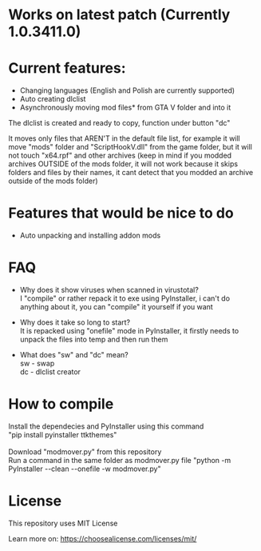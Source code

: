 # Works on latest patch (Currently 1.0.3411.0)

# Current features:
- Changing languages (English and Polish are currently supported)
- Auto creating dlclist
- Asynchronously moving mod files* from GTA V folder and into it

The dlclist is created and ready to copy, function under button "dc"

It moves only files that AREN'T in the default file list, for example it will move "mods" folder and "ScriptHookV.dll" from the game folder, but it will not touch "x64.rpf" and other archives (keep in mind if you modded archives OUTSIDE of the mods folder, it will not work because it skips folders and files by their names, it cant detect that you modded an archive outside of the mods folder)

# Features that would be nice to do
- Auto unpacking and installing addon mods 

# FAQ
- Why does it show viruses when scanned in virustotal?\
I "compile" or rather repack it to exe using PyInstaller, i can't do anything about it, you can "compile" it yourself if you want

- Why does it take so long to start?\
It is repacked using "onefile" mode in PyInstaller, it firstly needs to unpack the files into temp and then run them  

- What does "sw" and "dc" mean?\
sw - swap\
dc - dlclist creator 

# How to compile
Install the dependecies and PyInstaller using this command\
"pip install pyinstaller ttkthemes"\
\
Download "modmover.py" from this repository\
Run a command in the same folder as modmover.py file "python -m PyInstaller --clean --onefile -w modmover.py"

# License
This repository uses MIT License 

Learn more on: https://choosealicense.com/licenses/mit/
